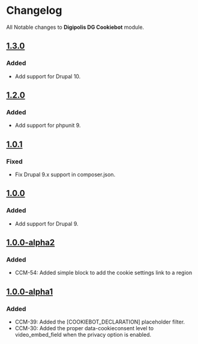 # Changelog

All Notable changes to **Digipolis DG Cookiebot** module.

## [1.3.0]

### Added

* Add support for Drupal 10.

## [1.2.0]

### Added

* Add support for phpunit 9.

## [1.0.1]

### Fixed

* Fix Drupal 9.x support in composer.json.

## [1.0.0]

### Added

* Add support for Drupal 9.

## [1.0.0-alpha2]

### Added

* CCM-54: Added simple block to add the cookie settings link to a region

## [1.0.0-alpha1]

### Added

* CCM-39: Added the [COOKIEBOT_DECLARATION] placeholder filter.
* CCM-30: Added the proper data-cookieconsent level to video_embed_field when
  the privacy option is enabled.

[1.3.0]: https://github.com/digipolisgent/drupal_module_dg-cookiebot/compare/1.2.0...1.3.0
[1.2.0]: https://github.com/digipolisgent/drupal_module_dg-cookiebot/compare/1.1.0...1.2.0
[1.0.1]: https://github.com/digipolisgent/drupal_module_dg-cookiebot/compare/1.0.0...1.0.1
[1.0.0]: https://github.com/digipolisgent/drupal_module_dg-cookiebot/compare/1.0.0-alpha2...1.0.0
[1.0.0-alpha2]: https://github.com/digipolisgent/drupal_module_dg-cookiebot/compare/1.0.0-alpha1...1.0.0-alpha2
[1.0.0-alpha1]: https://github.com/digipolisgent/drupal_module_dg-cookiebot/releases/tag/1.0.0-alpha1
